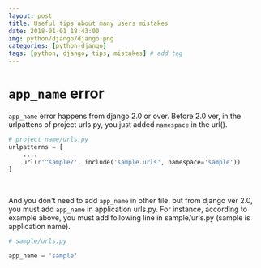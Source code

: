 ```yaml
---
layout: post
title: Useful tips about many users mistakes
date: 2018-01-01 18:43:00
img: python/django/django.png
categories: [python-django] 
tags: [python, django, tips, mistakes] # add tag
---
```


# `app_name` error

`app_name` error happens from django 2.0 or over. 
Before 2.0 ver, in the urlpattens of project urls.py, you just added `namespace` in the url().

```python
# project_name/urls.py
urlpatterns = [
    ....
    url(r'^sample/', include('sample.urls', namespace='sample'))
]
```  

<br>

And you don't need to add `app_name` in other file.
but from django ver 2.0, you must add `app_name` in application urls.py.
For instance, according to example above, you must add following line in sample/urls.py (sample is application name).

```python
# sample/urls.py

app_name = 'sample'
```

<br>

